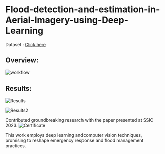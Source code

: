 # Flood-detection-and-estimation-in-Aerial-Imagery-using-Deep-Learning




Dataset : [Click here](https://drive.google.com/drive/folders/1sZZMJkbqJNbHgebKvHzcXYZHJd6ss4tH)

## Overview:

![workflow](https://github.com/shivatejapecheti/Flood-detection-and-estimation-in-Aerial-Imagery-using-Deep-Learning/assets/126412107/5861e952-7ead-4b24-9e48-a37b2278d163)






## Results:
![Results](https://github.com/shivatejapecheti/Flood-detection-and-estimation-in-Aerial-Imagery-using-Deep-Learning/assets/126412107/e355f6e8-156e-4ad5-af81-25f47675eab7)

![Results2](https://github.com/shivatejapecheti/Flood-detection-and-estimation-in-Aerial-Imagery-using-Deep-Learning/assets/126412107/a676581c-7216-4328-91d7-59923f498a04)



Contributed groundbreaking research with the paper presented at SSIC 2023.
![Certificate](https://github.com/shivatejapecheti/Flood-detection-and-estimation-in-Aerial-Imagery-using-Deep-Learning/assets/126412107/d2d2acc6-a90e-419e-9427-ede44370cb56)

This work employs deep learning andcomputer vision techniques, promising to reshape emergency response and flood management practices.
